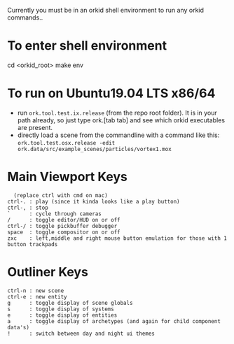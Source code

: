 Currently you must be in an orkid shell environment to run any orkid commands..

To enter shell environment
==========================
cd <orkid_root>
make env

To run on Ubuntu19.04 LTS x86/64
======
* run ```ork.tool.test.ix.release``` (from the repo root folder). It is in your path already, so just type ork.[tab tab] and see which orkid executables are present.
* directly load a scene from the commandline with a command like this:
```ork.tool.test.osx.release -edit ork.data/src/example_scenes/particles/vortex1.mox```

Main Viewport Keys
=============
```
  (replace ctrl with cmd on mac)
ctrl-. : play (since it kinda looks like a play button)
ctrl-, : stop
`      : cycle through cameras
/      : toggle editor/HUD on or off
ctrl-/ : toggle pickbuffer debugger
space  : toggle compositor on or off
zxc    : left,middle and right mouse button emulation for those with 1 button trackpads
```

Outliner Keys
=============
```
ctrl-n : new scene
ctrl-e : new entity
g      : toggle display of scene globals
s      : toggle display of systems
e      : toggle display of entities
a      : toggle display of archetypes (and again for child component data's)
!      : switch between day and night ui themes
```
